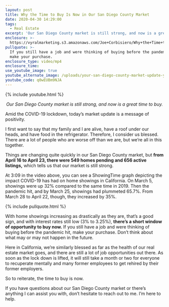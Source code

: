 ```yaml
---
layout: post
title: Why the Time to Buy Is Now in Our San Diego County Market
date: 2020-04-30 14:29:00
tags:
  - Real Estate
excerpt: 'Our San Diego County market is still strong, and now is a great time to buy.'
enclosure: >-
  https://vyralmarketing.s3.amazonaws.com/Joe+Corbisiero/Why+the+Time+to+Buy+Is+Now+in+Our+San+Diego+County+Market.mp4
pullquote: >-
  If you still have a job and were thinking of buying before the pandemic hit,
  make your purchase.
enclosure_type: video/mp4
enclosure_time:
use_youtube_image: true
youtube_alternate_image: /uploads/your-san-diego-county-market-update-yt.jpg
youtube_code: q0wEUBm9NJA
---
```


{% include youtube.html %}

<p style="text-align: center;"><em>Our San Diego County market is still strong, and now is a great time to buy.</em></p>

Amid the COVID-19 lockdown, today’s market update is a message of positivity.

I first want to say that my family and I are alive, have a roof under our heads, and have food in the refrigerator. Therefore, I consider us blessed. There are a lot of people who are worse off than we are, but we’re all in this together.

Things are changing quite quickly in our San Diego County market, but **from April 16 to April 23, there were 549 homes pending and 656 active listings,** which tells us that our market is still strong.&nbsp;

At 3:09 in the video above, you can see a ShowingTime graph depicting the impact COVID-19 has had on home showings in California. On March 5, showings were up 32% compared to the same time in 2019. Then the pandemic hit, and by March 25, showings had plummeted 65.7%. From March 28 to April 22, though, they increased by 35%.

{% include pullquote.html %}

With home showings increasing as drastically as they are, that’s a good sign, and with interest rates still low (3% to 3.25%), **there’s a short window of opportunity to buy now.** If you still have a job and were thinking of buying before the pandemic hit, make your purchase. Don’t think about what may or may not happen in the future.&nbsp;

Here in California, we’re similarly blessed as far as the health of our real estate market goes, and there are still a lot of job opportunities out there. As soon as the lock down is lifted, it will still take a month or two for everyone to recuperate mentally and many former employees to get rehired by their former employers.&nbsp;

So to reiterate, the time to buy is now.

If you have questions about our San Diego County market or there’s anything I can assist you with, don’t hesitate to reach out to me. I’m here to help.